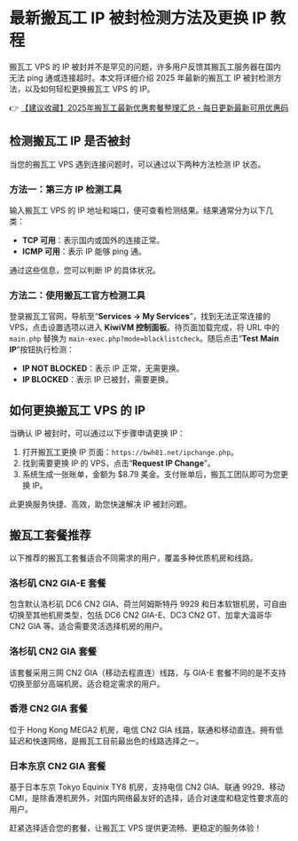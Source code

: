 # 最新搬瓦工 IP 被封检测方法及更换 IP 教程

搬瓦工 VPS 的 IP 被封并不是罕见的问题，许多用户反馈其搬瓦工服务器在国内无法 ping 通或连接超时。本文将详细介绍 2025 年最新的搬瓦工 IP 被封检测方法，以及如何轻松更换搬瓦工 VPS 的 IP。

👉 [【建议收藏】2025年搬瓦工最新优惠套餐整理汇总 - 每日更新最新可用优惠码](https://bit.ly/banwagon)

## 检测搬瓦工 IP 是否被封

当您的搬瓦工 VPS 遇到连接问题时，可以通过以下两种方法检测 IP 状态。

### 方法一：第三方 IP 检测工具

输入搬瓦工 VPS 的 IP 地址和端口，便可查看检测结果。结果通常分为以下几类：

- **TCP 可用**：表示国内或国外的连接正常。
- **ICMP 可用**：表示 IP 能够 ping 通。

通过这些信息，您可以判断 IP 的具体状况。

### 方法二：使用搬瓦工官方检测工具

登录搬瓦工官网，导航至“**Services -> My Services**”，找到无法正常连接的 VPS，点击设置选项以进入 **KiwiVM 控制面板**。待页面加载完成，将 URL 中的 `main.php` 替换为 `main-exec.php?mode=blacklistcheck`。随后点击“**Test Main IP**”按钮执行检测：

- **IP NOT BLOCKED**：表示 IP 正常，无需更换。
- **IP BLOCKED**：表示 IP 已被封，需要更换。

## 如何更换搬瓦工 VPS 的 IP

当确认 IP 被封时，可以通过以下步骤申请更换 IP：

1. 打开搬瓦工更换 IP 页面：`https://bwh81.net/ipchange.php`。
2. 找到需要更换 IP 的 VPS，点击“**Request IP Change**”。
3. 系统生成一张账单，金额为 $8.79 美金。支付账单后，搬瓦工团队即可为您更换 IP。

此更换服务快捷、高效，助您快速解决 IP 被封问题。

## 搬瓦工套餐推荐

以下推荐的搬瓦工套餐适合不同需求的用户，覆盖多种优质机房和线路。

### 洛杉矶 CN2 GIA-E 套餐

包含默认洛杉矶 DC6 CN2 GIA、荷兰阿姆斯特丹 9929 和日本软银机房，可自由切换至其他机房类型，包括 DC6 CN2 GIA-E、DC3 CN2 GT、加拿大温哥华 CN2 GIA 等。适合需要灵活选择机房的用户。

### 洛杉矶 CN2 GIA 套餐

该套餐采用三网 CN2 GIA（移动去程直连）线路，与 GIA-E 套餐不同的是不支持切换至部分高端机房。适合稳定需求的用户。

### 香港 CN2 GIA 套餐

位于 Hong Kong MEGA2 机房，电信 CN2 GIA 线路，联通和移动直连。拥有低延迟和快速网络，是搬瓦工目前最出色的线路选择之一。

### 日本东京 CN2 GIA 套餐

基于日本东京 Tokyo Equinix TY8 机房，支持电信 CN2 GIA、联通 9929、移动 CMI，是除香港机房外，对国内网络最友好的选择，适合对速度和稳定性要求高的用户。

赶紧选择适合您的套餐，让搬瓦工 VPS 提供更流畅、更稳定的服务体验！